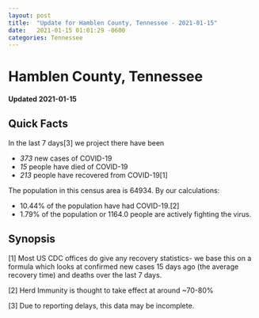 ```yaml
---
layout: post
title:  "Update for Hamblen County, Tennessee - 2021-01-15"
date:   2021-01-15 01:01:29 -0600
categories: Tennessee
---
```


# Hamblen County, Tennessee
#### Updated 2021-01-15

## Quick Facts

In the last 7 days[3] we project there have been
- *373* new cases of COVID-19
- *15* people have died of COVID-19
- *213* people have recovered from COVID-19[1]

The population in this census area is 64934. By our calculations:
- 10.44% of the population have had COVID-19.[2]
- 1.79% of the population or 1164.0 people are actively fighting the virus.

## Synopsis




[1] Most US CDC offices do give any recovery statistics- we base this on a formula which looks at confirmed new cases
15 days ago (the average recovery time) and deaths over the last 7 days.

[2] Herd Immunity is thought to take effect at around ~70-80%

[3] Due to reporting delays, this data may be incomplete.
 
    